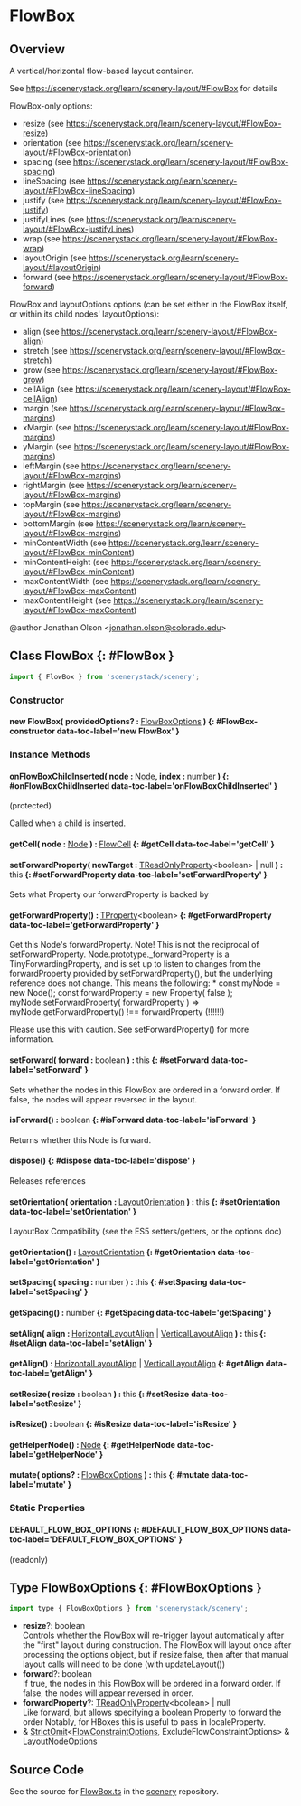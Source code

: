 # FlowBox

## Overview

A vertical/horizontal flow-based layout container.

See https://scenerystack.org/learn/scenery-layout/#FlowBox for details

FlowBox-only options:
  - resize (see https://scenerystack.org/learn/scenery-layout/#FlowBox-resize)
  - orientation (see https://scenerystack.org/learn/scenery-layout/#FlowBox-orientation)
  - spacing (see https://scenerystack.org/learn/scenery-layout/#FlowBox-spacing)
  - lineSpacing (see https://scenerystack.org/learn/scenery-layout/#FlowBox-lineSpacing)
  - justify (see https://scenerystack.org/learn/scenery-layout/#FlowBox-justify)
  - justifyLines (see https://scenerystack.org/learn/scenery-layout/#FlowBox-justifyLines)
  - wrap (see https://scenerystack.org/learn/scenery-layout/#FlowBox-wrap)
  - layoutOrigin (see https://scenerystack.org/learn/scenery-layout/#layoutOrigin)
  - forward (see https://scenerystack.org/learn/scenery-layout/#FlowBox-forward)

FlowBox and layoutOptions options (can be set either in the FlowBox itself, or within its child nodes' layoutOptions):
  - align (see https://scenerystack.org/learn/scenery-layout/#FlowBox-align)
  - stretch (see https://scenerystack.org/learn/scenery-layout/#FlowBox-stretch)
  - grow (see https://scenerystack.org/learn/scenery-layout/#FlowBox-grow)
  - cellAlign (see https://scenerystack.org/learn/scenery-layout/#FlowBox-cellAlign)
  - margin (see https://scenerystack.org/learn/scenery-layout/#FlowBox-margins)
  - xMargin (see https://scenerystack.org/learn/scenery-layout/#FlowBox-margins)
  - yMargin (see https://scenerystack.org/learn/scenery-layout/#FlowBox-margins)
  - leftMargin (see https://scenerystack.org/learn/scenery-layout/#FlowBox-margins)
  - rightMargin (see https://scenerystack.org/learn/scenery-layout/#FlowBox-margins)
  - topMargin (see https://scenerystack.org/learn/scenery-layout/#FlowBox-margins)
  - bottomMargin (see https://scenerystack.org/learn/scenery-layout/#FlowBox-margins)
  - minContentWidth (see https://scenerystack.org/learn/scenery-layout/#FlowBox-minContent)
  - minContentHeight (see https://scenerystack.org/learn/scenery-layout/#FlowBox-minContent)
  - maxContentWidth (see https://scenerystack.org/learn/scenery-layout/#FlowBox-maxContent)
  - maxContentHeight (see https://scenerystack.org/learn/scenery-layout/#FlowBox-maxContent)

@author Jonathan Olson &lt;jonathan.olson@colorado.edu&gt;

## Class FlowBox {: #FlowBox }


```js
import { FlowBox } from 'scenerystack/scenery';
```
### Constructor

#### new FlowBox( providedOptions? : <span style="font-weight: 400;">[FlowBoxOptions](../scenery/FlowBox.md#FlowBoxOptions)</span> ) {: #FlowBox-constructor data-toc-label='new FlowBox' }

### Instance Methods

#### onFlowBoxChildInserted( node : <span style="font-weight: 400;">[Node](../scenery/Node.md)</span>, index : <span style="font-weight: 400;"><span style="color: hsla(calc(var(--md-hue) + 180deg),80%,40%,1);">number</span></span> ) {: #onFlowBoxChildInserted data-toc-label='onFlowBoxChildInserted' }

(protected)

Called when a child is inserted.

#### getCell( node : <span style="font-weight: 400;">[Node](../scenery/Node.md)</span> ) : <span style="font-weight: 400;">[FlowCell](../scenery/FlowCell.md)</span> {: #getCell data-toc-label='getCell' }

#### setForwardProperty( newTarget : <span style="font-weight: 400;">[TReadOnlyProperty](../axon/TReadOnlyProperty.md)&lt;<span style="color: hsla(calc(var(--md-hue) + 180deg),80%,40%,1);">boolean</span>&gt; | <span style="color: hsla(calc(var(--md-hue) + 180deg),80%,40%,1);">null</span></span> ) : <span style="font-weight: 400;"><span style="color: hsla(calc(var(--md-hue) + 180deg),80%,40%,1);">this</span></span> {: #setForwardProperty data-toc-label='setForwardProperty' }

Sets what Property our forwardProperty is backed by

#### getForwardProperty() : <span style="font-weight: 400;">[TProperty](../axon/TProperty.md)&lt;<span style="color: hsla(calc(var(--md-hue) + 180deg),80%,40%,1);">boolean</span>&gt;</span> {: #getForwardProperty data-toc-label='getForwardProperty' }

Get this Node's forwardProperty. Note! This is not the reciprocal of setForwardProperty. Node.prototype._forwardProperty
is a TinyForwardingProperty, and is set up to listen to changes from the forwardProperty provided by
setForwardProperty(), but the underlying reference does not change. This means the following:
    * const myNode = new Node();
const forwardProperty = new Property( false );
myNode.setForwardProperty( forwardProperty )
=&gt; myNode.getForwardProperty() !== forwardProperty (!!!!!!)

Please use this with caution. See setForwardProperty() for more information.

#### setForward( forward : <span style="font-weight: 400;"><span style="color: hsla(calc(var(--md-hue) + 180deg),80%,40%,1);">boolean</span></span> ) : <span style="font-weight: 400;"><span style="color: hsla(calc(var(--md-hue) + 180deg),80%,40%,1);">this</span></span> {: #setForward data-toc-label='setForward' }

Sets whether the nodes in this FlowBox are ordered in a forward order.
If false, the nodes will appear reversed in the layout.

#### isForward() : <span style="font-weight: 400;"><span style="color: hsla(calc(var(--md-hue) + 180deg),80%,40%,1);">boolean</span></span> {: #isForward data-toc-label='isForward' }

Returns whether this Node is forward.

#### dispose() {: #dispose data-toc-label='dispose' }

Releases references

#### setOrientation( orientation : <span style="font-weight: 400;">[LayoutOrientation](../scenery/LayoutOrientation.md)</span> ) : <span style="font-weight: 400;"><span style="color: hsla(calc(var(--md-hue) + 180deg),80%,40%,1);">this</span></span> {: #setOrientation data-toc-label='setOrientation' }

LayoutBox Compatibility (see the ES5 setters/getters, or the options doc)

#### getOrientation() : <span style="font-weight: 400;">[LayoutOrientation](../scenery/LayoutOrientation.md)</span> {: #getOrientation data-toc-label='getOrientation' }

#### setSpacing( spacing : <span style="font-weight: 400;"><span style="color: hsla(calc(var(--md-hue) + 180deg),80%,40%,1);">number</span></span> ) : <span style="font-weight: 400;"><span style="color: hsla(calc(var(--md-hue) + 180deg),80%,40%,1);">this</span></span> {: #setSpacing data-toc-label='setSpacing' }

#### getSpacing() : <span style="font-weight: 400;"><span style="color: hsla(calc(var(--md-hue) + 180deg),80%,40%,1);">number</span></span> {: #getSpacing data-toc-label='getSpacing' }

#### setAlign( align : <span style="font-weight: 400;">[HorizontalLayoutAlign](../scenery/LayoutAlign.md#HorizontalLayoutAlign) | [VerticalLayoutAlign](../scenery/LayoutAlign.md#VerticalLayoutAlign)</span> ) : <span style="font-weight: 400;"><span style="color: hsla(calc(var(--md-hue) + 180deg),80%,40%,1);">this</span></span> {: #setAlign data-toc-label='setAlign' }

#### getAlign() : <span style="font-weight: 400;">[HorizontalLayoutAlign](../scenery/LayoutAlign.md#HorizontalLayoutAlign) | [VerticalLayoutAlign](../scenery/LayoutAlign.md#VerticalLayoutAlign)</span> {: #getAlign data-toc-label='getAlign' }

#### setResize( resize : <span style="font-weight: 400;"><span style="color: hsla(calc(var(--md-hue) + 180deg),80%,40%,1);">boolean</span></span> ) : <span style="font-weight: 400;"><span style="color: hsla(calc(var(--md-hue) + 180deg),80%,40%,1);">this</span></span> {: #setResize data-toc-label='setResize' }

#### isResize() : <span style="font-weight: 400;"><span style="color: hsla(calc(var(--md-hue) + 180deg),80%,40%,1);">boolean</span></span> {: #isResize data-toc-label='isResize' }

#### getHelperNode() : <span style="font-weight: 400;">[Node](../scenery/Node.md)</span> {: #getHelperNode data-toc-label='getHelperNode' }

#### mutate( options? : <span style="font-weight: 400;">[FlowBoxOptions](../scenery/FlowBox.md#FlowBoxOptions)</span> ) : <span style="font-weight: 400;"><span style="color: hsla(calc(var(--md-hue) + 180deg),80%,40%,1);">this</span></span> {: #mutate data-toc-label='mutate' }

### Static Properties

#### DEFAULT_FLOW_BOX_OPTIONS {: #DEFAULT_FLOW_BOX_OPTIONS data-toc-label='DEFAULT_FLOW_BOX_OPTIONS' }

(readonly)



## Type FlowBoxOptions {: #FlowBoxOptions }


```js
import type { FlowBoxOptions } from 'scenerystack/scenery';
```


- **resize**?: <span style="color: hsla(calc(var(--md-hue) + 180deg),80%,40%,1);">boolean</span>
<br>  Controls whether the FlowBox will re-trigger layout automatically after the "first" layout during construction.
  The FlowBox will layout once after processing the options object, but if resize:false, then after that manual
  layout calls will need to be done (with updateLayout())
- **forward**?: <span style="color: hsla(calc(var(--md-hue) + 180deg),80%,40%,1);">boolean</span>
<br>  If true, the nodes in this FlowBox will be ordered in a forward order.
  If false, the nodes will appear reversed in order.
- **forwardProperty**?: [TReadOnlyProperty](../axon/TReadOnlyProperty.md)&lt;<span style="color: hsla(calc(var(--md-hue) + 180deg),80%,40%,1);">boolean</span>&gt; | <span style="color: hsla(calc(var(--md-hue) + 180deg),80%,40%,1);">null</span>
<br>  Like forward, but allows specifying a boolean Property to forward the order
  Notably, for HBoxes this is useful to pass in localeProperty.
- &amp; [StrictOmit](../phet-core/StrictOmit.md)&lt;[FlowConstraintOptions](../scenery/FlowConstraint.md#FlowConstraintOptions), ExcludeFlowConstraintOptions&gt; &amp; [LayoutNodeOptions](../scenery/LayoutNode.md#LayoutNodeOptions)




## Source Code

See the source for [FlowBox.ts](https://github.com/phetsims/scenery/blob/main/js/layout/nodes/FlowBox.ts) in the [scenery](https://github.com/phetsims/scenery) repository.
